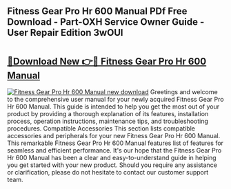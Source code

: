 ## Fitness Gear Pro Hr 600 Manual PDf Free Download - Part-OXH Service Owner Guide - User Repair Edition 3wOUl

# <h2><a href="http://bc34078.oget.top/?id=Fitness+Gear+Pro+Hr+600+Manual">🔗Download New 👉🔴 Fitness Gear Pro Hr 600 Manual</a></h2>

[![Fitness Gear Pro Hr 600 Manual new download](https://i.imgur.com/5g1atiW.png)](http://bc34078.oget.top/?id=Fitness+Gear+Pro+Hr+600+Manual)
Greetings and welcome to the comprehensive user manual for your newly acquired Fitness Gear Pro Hr 600 Manual. This guide is intended to help you get the most out of your product by providing a thorough explanation of its features, installation process, operation instructions, maintenance tips, and troubleshooting procedures. Compatible Accessories This section lists compatible accessories and peripherals for your new Fitness Gear Pro Hr 600 Manual. This remarkable Fitness Gear Pro Hr 600 Manual features list of features for seamless and efficient performance. It's our hope that the Fitness Gear Pro Hr 600 Manual has been a clear and easy-to-understand guide in helping you get started with your new product. Should you require any assistance or clarification, please do not hesitate to contact our customer support team.
